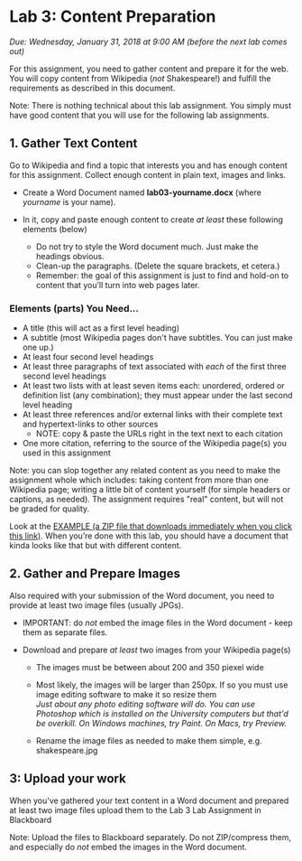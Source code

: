 # Lab 3: Content Preparation

*Due: Wednesday, January 31, 2018 at 9:00 AM (before the next lab comes out)*

For this assignment, you need to gather content and prepare it for the web. You will copy content from Wikipedia (*not* Shakespeare!) and fulfill the requirements as described in this document.

Note: There is nothing technical about this lab assignment. You simply must have good content that you will use for the following lab assignments.

## 1. Gather Text Content

Go to Wikipedia and find a topic that interests you and has enough content for this assignment. Collect enough content in plain text, images and links.

-   Create a Word Document named **lab03-yourname.docx** (where *yourname* is your name).

-   In it, copy and paste enough content to create *at least* these following elements (below)

    -   Do not try to style the Word document much. Just make the headings obvious.
    -   Clean-up the paragraphs. (Delete the square brackets, et cetera.)
    -   Remember: the goal of this assignment is just to find and hold-on to content that you’ll turn into web pages later.

### Elements (parts) You Need...

-   A title (this will act as a first level heading)
-   A subtitle (most Wikipedia pages don't have subtitles. You can just make one up.)
-   At least four second level headings
-   At least three paragraphs of text associated with *each* of the first three second level headings
-   At least two lists with at least seven items each: unordered, ordered or definition list (any combination); they must appear under the last second level heading
-   At least three references and/or external links with their complete text and hypertext-links to other sources 
    -   NOTE: copy & paste the URLs right in the text next to each citation
-   One more citation, referring to the source of the Wikipedia page(s) you used in this assignment

Note: you can slop together any related content as you need to make the assignment whole which includes: taking content from more than one Wikipedia page; writing a little bit of content yourself (for simple headers or captions, as needed). The assignment requires "real" content, but will not be graded for quality.

Look at the [EXAMPLE (a ZIP file that downloads immediately when you click this link)](example.zip). When you’re done with this lab, you should have a document that kinda looks like that but with different content.

## 2. Gather and Prepare Images

Also required with your submission of the Word document, you need to provide at least two image files (usually JPGs).

-   IMPORTANT: do *not* embed the image files in the Word document - keep them as separate files.

-   Download and prepare *at least* two images from your Wikipedia page(s)

    -   The images must be between about 200 and  350 piexel wide

    -   Most likely, the images will be larger than 250px. If so you must use image editing software to make it so resize them  
        *Just about any photo editing software will do. You can use Photoshop which is installed on the University computers but that'd be overkill. On Windows machines, try Paint. On Macs, try Preview.*

    -   Rename the image files as needed to make them simple, e.g. shakespeare.jpg

## 3: Upload your work

When you've gathered your text content in a Word document and prepared at least two image files upload them to the Lab 3 Lab Assignment in Blackboard

Note: Upload the files to Blackboard separately. Do not ZIP/compress them, and especially do *not* embed the images in the Word document.

